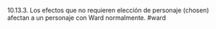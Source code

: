 10.13.3. Los efectos que no requieren elección de personaje (chosen) afectan a un personaje con Ward normalmente.
#ward